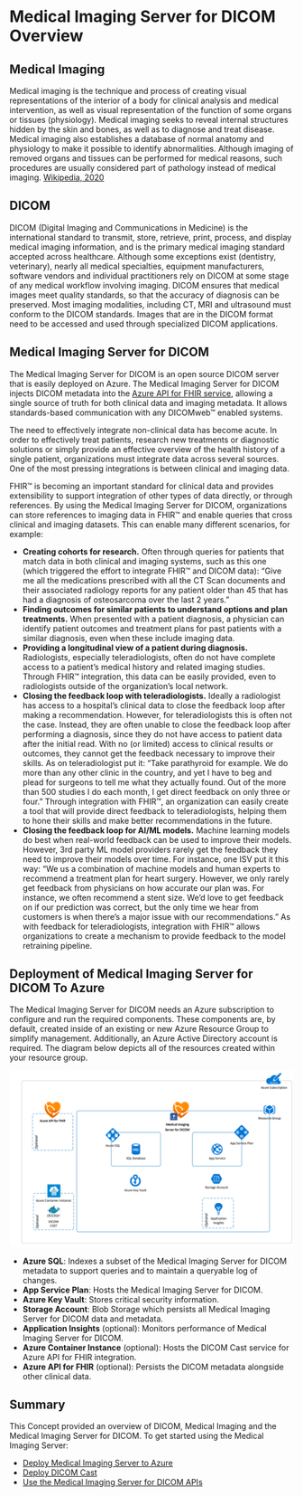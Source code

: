 # Medical Imaging Server for DICOM Overview

## Medical Imaging

Medical imaging is the technique and process of creating visual representations of the interior of a body for clinical analysis and medical intervention, as well as visual representation of the function of some organs or tissues (physiology). Medical imaging seeks to reveal internal structures hidden by the skin and bones, as well as to diagnose and treat disease. Medical imaging also establishes a database of normal anatomy and physiology to make it possible to identify abnormalities. Although imaging of removed organs and tissues can be performed for medical reasons, such procedures are usually considered part of pathology instead of medical imaging. [Wikipedia, 2020](https://en.wikipedia.org/wiki/Medical_imaging)

## DICOM

DICOM (Digital Imaging and Communications in Medicine) is the international standard to transmit, store, retrieve, print, process, and display medical imaging information, and is the primary medical imaging standard accepted across healthcare. Although some exceptions exist (dentistry, veterinary), nearly all medical specialties, equipment manufacturers, software vendors and individual practitioners rely on DICOM at some stage of any medical workflow involving imaging. DICOM ensures that medical images meet quality standards, so that the accuracy of diagnosis can be preserved. Most imaging modalities, including CT, MRI and ultrasound must conform to the DICOM standards. Images that are in the DICOM format need to be accessed and used through specialized DICOM applications.

## Medical Imaging Server for DICOM

The Medical Imaging Server for DICOM is an open source DICOM server that is easily deployed on Azure. The Medical Imaging Server for DICOM injects DICOM metadata into the [Azure API for FHIR service](https://docs.microsoft.com/azure/healthcare-apis/), allowing a single source of truth for both clinical data and imaging metadata. It allows standards-based communication with any DICOMweb&trade; enabled systems.

The need to effectively integrate non-clinical data has become acute. In order to effectively treat patients, research new treatments or diagnostic solutions or simply provide an effective overview of the health history of a single patient, organizations must integrate data across several sources. One of the most pressing integrations is between clinical and imaging data.

FHIR&trade; is becoming an important standard for clinical data and provides extensibility to support integration of other types of data directly, or through references. By using the Medical Imaging Server for DICOM, organizations can store references to imaging data in FHIR&trade; and enable queries that cross clinical and imaging datasets. This can enable many different scenarios, for example:

- **Creating cohorts for research.** Often through queries for patients that match data in both clinical and imaging systems, such as this one (which triggered the effort to integrate FHIR&trade; and DICOM data): “Give me all the medications prescribed with all the CT Scan documents and their associated radiology reports for any patient older than 45 that has had a diagnosis of osteosarcoma over the last 2 years.”
- **Finding outcomes for similar patients to understand options and plan treatments.** When presented with a patient diagnosis, a physician can identify patient outcomes and treatment plans for past patients with a similar diagnosis, even when these include imaging data.
- **Providing a longitudinal view of a patient during diagnosis.** Radiologists, especially teleradiologists, often do not have complete access to a patient’s medical history and related imaging studies. Through FHIR&trade; integration, this data can be easily provided, even to radiologists outside of the organization’s local network.
- **Closing the feedback loop with teleradiologists.** Ideally a radiologist has access to a hospital’s clinical data to close the feedback loop after making a recommendation. However, for teleradiologists this is often not the case. Instead, they are often unable to close the feedback loop after performing a diagnosis, since they do not have access to patient data after the initial read. With no (or limited) access to clinical results or outcomes, they cannot get the feedback necessary to improve their skills. As on teleradiologist put it: “Take parathyroid for example. We do more than any other clinic in the country, and yet I have to beg and plead for surgeons to tell me what they actually found. Out of the more than 500 studies I do each month, I get direct feedback on only three or four.”  Through integration with FHIR&trade;, an organization can easily create a tool that will provide direct feedback to teleradiologists, helping them to hone their skills and make better recommendations in the future.
- **Closing the feedback loop for AI/ML models.** Machine learning models do best when real-world feedback can be used to improve their models. However, 3rd party ML model providers rarely get the feedback they need to improve their models over time. For instance, one ISV put it this way: “We us a combination of machine models and human experts to recommend a treatment plan for heart surgery. However, we only rarely get feedback from physicians on how accurate our plan was. For instance, we often recommend a stent size. We’d love to get feedback on if our prediction was correct, but the only time we hear from customers is when there’s a major issue with our recommendations.” As with feedback for teleradiologists, integration with FHIR&trade; allows organizations to create a mechanism to provide feedback to the model retraining pipeline.

## Deployment of Medical Imaging Server for DICOM To Azure

The Medical Imaging Server for DICOM needs an Azure subscription to configure and run the required components. These components are, by default, created inside of an existing or new Azure Resource Group to simplify management. Additionally, an Azure Active Directory account is required. The diagram below depicts all of the resources created within your resource group.

![resource-deployment](../images/dicom-deployment-architecture.png)

- **Azure SQL**: Indexes a subset of the Medical Imaging Server for DICOM metadata to support queries and to maintain a queryable log of changes.
- **App Service Plan**: Hosts the Medical Imaging Server for DICOM.
- **Azure Key Vault**: Stores critical security information.
- **Storage Account**: Blob Storage which persists all Medical Imaging Server for DICOM data and metadata.
- **Application Insights** (optional): Monitors performance of Medical Imaging Server for DICOM.
- **Azure Container Instance** (optional): Hosts the DICOM Cast service for Azure API for FHIR integration.
- **Azure API for FHIR** (optional): Persists the DICOM metadata alongside other clinical data.

## Summary

This Concept provided an overview of DICOM, Medical Imaging and the Medical Imaging Server for DICOM. To get started using the Medical Imaging Server:

- [Deploy Medical Imaging Server to Azure](../quickstarts/deploy-via-azure.md)
- [Deploy DICOM Cast](../quickstarts/deploy-dicom-cast.md)
- [Use the Medical Imaging Server for DICOM APIs](../tutorials/use-the-medical-imaging-server-apis.md)

